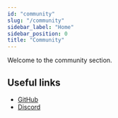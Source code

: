 ```yaml
---
id: "community"
slug: "/community"
sidebar_label: "Home"
sidebar_position: 0
title: "Community"
---
```


Welcome to the community section.

## Useful links

* [GitHub](https://github.com/CodeDoctorDE/ItemMods)
* [Discord](https://go.linwood.dev/itemmods-discord)